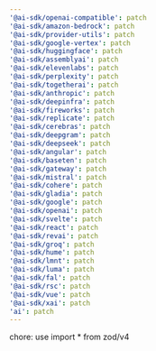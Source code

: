 ```yaml
---
'@ai-sdk/openai-compatible': patch
'@ai-sdk/amazon-bedrock': patch
'@ai-sdk/provider-utils': patch
'@ai-sdk/google-vertex': patch
'@ai-sdk/huggingface': patch
'@ai-sdk/assemblyai': patch
'@ai-sdk/elevenlabs': patch
'@ai-sdk/perplexity': patch
'@ai-sdk/togetherai': patch
'@ai-sdk/anthropic': patch
'@ai-sdk/deepinfra': patch
'@ai-sdk/fireworks': patch
'@ai-sdk/replicate': patch
'@ai-sdk/cerebras': patch
'@ai-sdk/deepgram': patch
'@ai-sdk/deepseek': patch
'@ai-sdk/angular': patch
'@ai-sdk/baseten': patch
'@ai-sdk/gateway': patch
'@ai-sdk/mistral': patch
'@ai-sdk/cohere': patch
'@ai-sdk/gladia': patch
'@ai-sdk/google': patch
'@ai-sdk/openai': patch
'@ai-sdk/svelte': patch
'@ai-sdk/react': patch
'@ai-sdk/revai': patch
'@ai-sdk/groq': patch
'@ai-sdk/hume': patch
'@ai-sdk/lmnt': patch
'@ai-sdk/luma': patch
'@ai-sdk/fal': patch
'@ai-sdk/rsc': patch
'@ai-sdk/vue': patch
'@ai-sdk/xai': patch
'ai': patch
---
```


chore: use import \* from zod/v4
